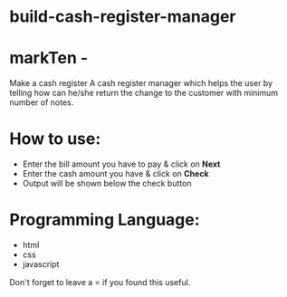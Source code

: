 # build-cash-register-manager
# markTen - 
Make a cash register
A cash register manager which helps the user by telling how can he/she return the change to the customer with minimum number of notes.

# How to use:
 - Enter the bill amount you have to pay & click on **Next**
 - Enter the cash amount you have & click on **Check**
 - Output will be shown below the check button

# Programming Language:
 - html
 - css 
 - javascript 

Don't forget to leave a ⭐ if you found this useful.
